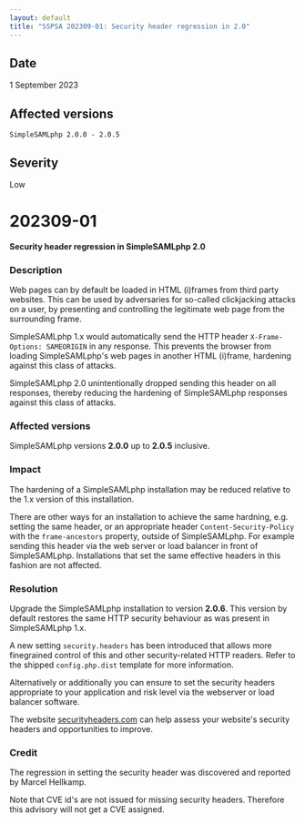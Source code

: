 ```yaml
---
layout: default
title: "SSPSA 202309-01: Security header regression in 2.0"
---
```


<aside><div class="sidebar-warning right">
<h2>Date</h2>
1 September 2023
<h2>Affected versions</h2>
<code>SimpleSAMLphp 2.0.0 - 2.0.5</code><br/>
<h2>Severity</h2>
Low
</div></aside>

# 202309-01

**Security header regression in SimpleSAMLphp 2.0**

### Description

Web pages can by default be loaded in HTML (i)frames from third party
websites. This can be used by adversaries for so-called clickjacking
attacks on a user, by presenting and controlling the legitimate web
page from the surrounding frame.

SimpleSAMLphp 1.x would automatically send the HTTP header
`X-Frame-Options: SAMEORIGIN` in any response. This prevents the browser
from loading SimpleSAMLphp's web pages in another HTML (i)frame, hardening
against this class of attacks.

SimpleSAMLphp 2.0 unintentionally dropped sending this header on all responses,
thereby reducing the hardening of SimpleSAMLphp responses against this
class of attacks.

### Affected versions

SimpleSAMLphp versions **2.0.0** up to **2.0.5** inclusive.

### Impact

The hardening of a SimpleSAMLphp installation may be reduced relative
to the 1.x version of this installation.

There are other ways for an installation to achieve the same hardning, e.g.
setting the same header, or an appropriate header `Content-Security-Policy`
with the `frame-ancestors` property, outside of SimpleSAMLphp. For example
sending this header via the web server or load balancer in front of
SimpleSAMLphp. Installations that set the same effective headers in this
fashion are not affected.

### Resolution

Upgrade the SimpleSAMLphp installation to version **2.0.6**. This
version by default restores the same HTTP security behaviour as was
present in SimpleSAMLphp 1.x.

A new setting `security.headers` has been introduced that allows more
finegrained control of this and other security-related HTTP readers.
Refer to the shipped `config.php.dist` template for more information.

Alternatively or additionally you can ensure to set the security headers
appropriate to your application and risk level via the webserver or load
balancer software.

The website [securityheaders.com](https://securityheaders.com) can help
assess your website's security headers and opportunities to improve.

### Credit

The regression in setting the security header was discovered and reported
by Marcel Hellkamp.

Note that CVE id's are not issued for missing security headers. Therefore
this advisory will not get a CVE assigned.
